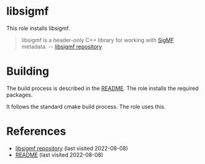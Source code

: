# libsigmf

This role installs libsigmf.

<!--more-->

> libsigmf is a header-only C++ library for working with [SigMF](https://github.com/gnuradio/sigmf) metadata. 
> -- [libsigmf repository][1]

# Building

The build process is described in the [README][2]. The role installs the required packages.

It follows the standard cmake build process. The role uses this.

# References

- [libsigmf repository][1] (last visited 2022-08-08)
- [README][2] (last visited 2022-08-08)

[1]: https://github.com/f4exb/libsigmf
[2]: https://github.com/f4exb/libsigmf/blob/master/README.md
